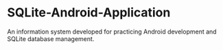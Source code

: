 # SQLite-Android-Application
An information system developed for practicing Android development and SQLite database management.
